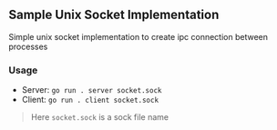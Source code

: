 ## Sample Unix Socket Implementation
Simple unix socket implementation to create ipc connection between processes

### Usage
- Server: `go run . server socket.sock`
- Client: `go run . client socket.sock`

> Here `socket.sock` is a sock file name